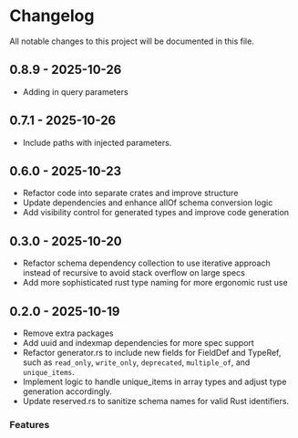 # Changelog

All notable changes to this project will be documented in this file.

## 0.8.9 - 2025-10-26

* Adding in query parameters

## 0.7.1 - 2025-10-26

* Include paths with injected parameters.

## 0.6.0 - 2025-10-23

* Refactor code into separate crates and improve structure
* Update dependencies and enhance allOf schema conversion logic
* Add visibility control for generated types and improve code generation

## 0.3.0 - 2025-10-20

* Refactor schema dependency collection to use iterative approach instead of recursive to avoid stack overflow on large specs
* Add more sophisticated rust type naming for more ergonomic rust use

## 0.2.0 - 2025-10-19

* Remove extra packages
* Add uuid and indexmap dependencies for more spec support
* Refactor generator.rs to include new fields for FieldDef and TypeRef, such as `read_only`, `write_only`, `deprecated`, `multiple_of`, and `unique_items`.
* Implement logic to handle unique_items in array types and adjust type generation accordingly.
* Update reserved.rs to sanitize schema names for valid Rust identifiers.

### Features

<!-- generated by git-cliff -->
